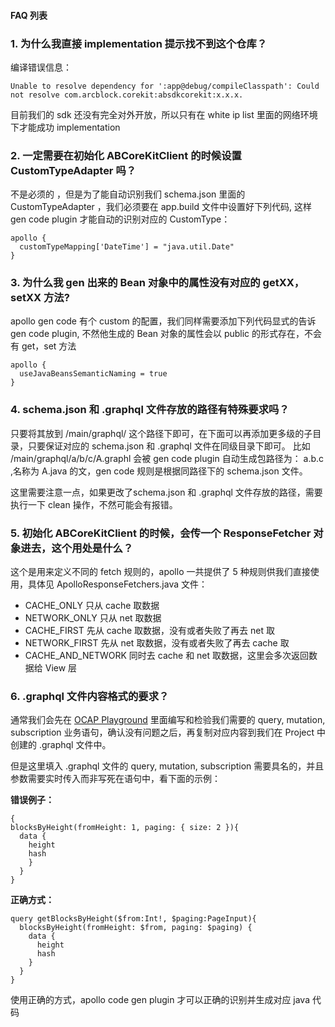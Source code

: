 #### FAQ 列表

### 1. 为什么我直接 implementation 提示找不到这个仓库？

编译错误信息：

```
Unable to resolve dependency for ':app@debug/compileClasspath': Could not resolve com.arcblock.corekit:absdkcorekit:x.x.x.
```

目前我们的 sdk 还没有完全对外开放，所以只有在 white ip list 里面的网络环境下才能成功 implementation

### 2. 一定需要在初始化 ABCoreKitClient 的时候设置 CustomTypeAdapter 吗？

不是必须的 ，但是为了能自动识别我们 schema.json 里面的 CustomTypeAdapter ，我们必须要在 app.build
 文件中设置好下列代码, 这样 gen code plugin 才能自动的识别对应的 CustomType：
 
```
apollo {
  customTypeMapping['DateTime'] = "java.util.Date"
}
```

### 3. 为什么我 gen 出来的 Bean 对象中的属性没有对应的 getXX，setXX 方法?

apollo gen code 有个 custom 的配置，我们同样需要添加下列代码显式的告诉 gen code plugin, 不然他生成的 Bean 对象的属性会以 public 的形式存在，不会有
get，set 方法

```
apollo {
  useJavaBeansSemanticNaming = true
}
```

### 4. schema.json 和 .graphql 文件存放的路径有特殊要求吗？

只要将其放到 /main/graphql/ 这个路径下即可，在下面可以再添加更多级的子目录，只要保证对应的 schema.json 和 .graphql 文件在同级目录下即可。
比如 /main/graphql/a/b/c/A.graphl 会被 gen code plugin 自动生成包路径为： a.b.c ,名称为 A.java 的文，gen code 规则是根据同路径下的 schema.json 文件。

这里需要注意一点，如果更改了schema.json 和 .graphql 文件存放的路径，需要执行一下 clean 操作，不然可能会有报错。

### 5. 初始化 ABCoreKitClient 的时候，会传一个 ResponseFetcher 对象进去，这个用处是什么？

这个是用来定义不同的 fetch 规则的，apollo 一共提供了 5 种规则供我们直接使用，具体见 ApolloResponseFetchers.java 文件：

- CACHE_ONLY  只从 cache 取数据
- NETWORK_ONLY  只从 net 取数据
- CACHE_FIRST  先从 cache 取数据，没有或者失败了再去 net 取
- NETWORK_FIRST  先从 net 取数据，没有或者失败了再去 cache 取
- CACHE_AND_NETWORK  同时去 cache 和 net 取数据，这里会多次返回数据给 View 层

### 6. .graphql 文件内容格式的要求？

通常我们会先在 [OCAP Playground](https://ocap.arcblock.io/) 里面编写和检验我们需要的 query, mutation, subscription 业务语句，确认没有问题之后，再复制对应内容到我们在 Project 中创建的 .graphql 文件中。

但是这里填入 .graphql 文件的 query, mutation, subscription 需要具名的，并且参数需要实时传入而非写死在语句中，看下面的示例：

**错误例子：**

```
{
blocksByHeight(fromHeight: 1, paging: { size: 2 }){
  data {
    height
    hash
    }
  }
}
```

**正确方式：** 

```
query getBlocksByHeight($from:Int!, $paging:PageInput){
  blocksByHeight(fromHeight: $from, paging: $paging) {
    data {
      height
      hash
    }
  }
}
```

使用正确的方式，apollo code gen plugin 才可以正确的识别并生成对应 java 代码
